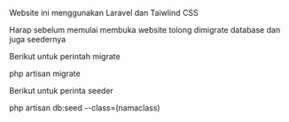 Website ini menggunakan Laravel dan Taiwlind CSS

Harap sebelum memulai membuka website tolong dimigrate database dan juga seedernya

Berikut untuk perintah migrate

php artisan migrate

Berikut untuk perinta seeder

php artisan db:seed --class=(namaclass)
